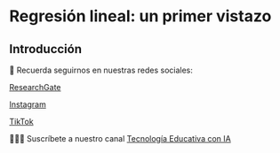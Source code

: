 # Regresión lineal: un primer vistazo

## Introducción

📢 Recuerda seguirnos en nuestras redes sociales:

[ResearchGate](https://www.researchgate.net/profile/Roberto-Melendez-Armenta-2) 

[Instagram](https://www.instagram.com/angeluxarmenta/)

[TikTok](https://www.tiktok.com/@angeluxarmenta)

👨🏽‍💻 Suscríbete a nuestro canal [Tecnología Educativa con IA](https://www.youtube.com/@educar-ia)
